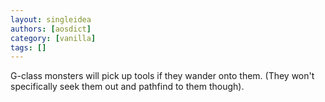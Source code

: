 ```yaml
---
layout: singleidea
authors: [aosdict]
category: [vanilla]
tags: []
---
```

G-class monsters will pick up tools if they wander onto them. (They won't specifically seek them out and pathfind to them though).
